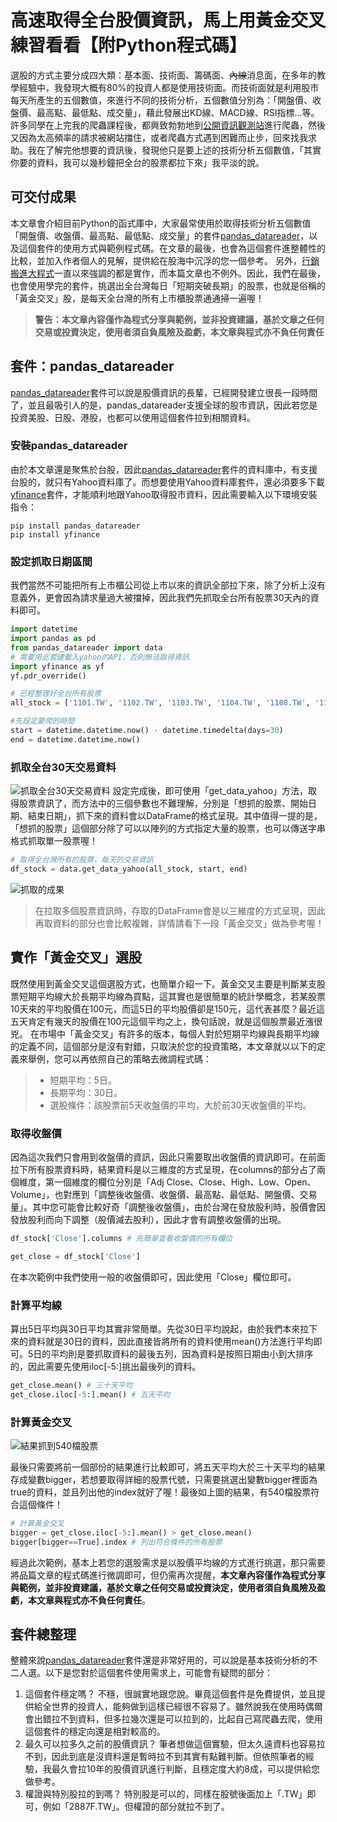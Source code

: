 # 高速取得全台股價資訊，馬上用黃金交叉練習看看【附Python程式碼】
選股的方式主要分成四大類：基本面、技術面、籌碼面、~~內線~~消息面，在多年的教學經驗中，我發現大概有80%的投資人都是使用技術面。而技術面就是利用股市每天所產生的五個數值，來進行不同的技術分析，五個數值分別為：「開盤價、收盤價、最高點、最低點、成交量」，藉此發展出KD線、MACD線、RSI指標...等。
許多同學在上完我的爬蟲課程後，都興致勃勃地到[公開資訊觀測站](https://mops.twse.com.tw/mops/web/index)進行爬蟲，然後又因為太高頻率的請求被網站擋住，或者爬蟲方式遇到困難而止步，回來找我求助。我在了解完他想要的資訊後，發現他只是要上述的技術分析五個數值，「其實你要的資料，我可以幾秒鐘把全台的股票都拉下來」我平淡的說。
## 可交付成果
本文章會介紹目前Python的函式庫中，大家最常使用於取得技術分析五個數值「開盤價、收盤價、最高點、最低點、成交量」的套件[pandas_datareader](https://pandas-datareader.readthedocs.io/)，以及這個套件的使用方式與範例程式碼。在文章的最後，也會為這個套件進整體性的比較，並加入作者個人的見解，提供給在股海中沉浮的您一個參考。
另外，[行銷搬進大程式](https://marketingliveincode.com/)一直以來強調的都是實作，而本篇文章也不例外。因此，我們在最後，也會使用學完的套件，挑選出全台灣每日「短期突破長期」的股票，也就是俗稱的「黃金交叉」股，是每天全台灣的所有上市櫃股票通通掃一遍喔！

> **警告：本文章內容僅作為程式分享與範例，並非投資建議，基於文章之任何交易或投資決定，使用者須自負風險及盈虧，本文章與程式亦不負任何責任**

## 套件：pandas_datareader
[pandas_datareader](https://pandas-datareader.readthedocs.io/)套件可以說是股價資訊的長輩，已經開發建立很長一段時間了，並且最吸引人的是，pandas_datareader支援全球的股市資訊，因此若您是投資美股、日股、港股，也都可以使用這個套件拉到相關資料。
### 安裝pandas_datareader
由於本文章還是聚焦於台股，因此[pandas_datareader](https://pandas-datareader.readthedocs.io/)套件的資料庫中，有支援台股的，就只有Yahoo資料庫了。而想要使用Yahoo資料庫套件，還必須要多下載[yfinance](https://pypi.org/project/yfinance/)套件，才能順利地跟Yahoo取得股市資料，因此需要輸入以下環境安裝指令：
```console
pip install pandas_datareader
pip install yfinance
```

### 設定抓取日期區間
我們當然不可能把所有上市櫃公司從上市以來的資訊全部拉下來，除了分析上沒有意義外，更會因為請求量過大被擋掉，因此我們先抓取全台所有股票30天內的資料即可。
```python
import datetime
import pandas as pd
from pandas_datareader import data
# 需要用此套建載入yahoo的API，否則無法取得資訊
import yfinance as yf
yf.pdr_override()

# 已經整理好全台所有股票
all_stock = ['1101.TW', '1102.TW', '1103.TW', '1104.TW', '1108.TW', '1109.TW...太多了其他請見完整程式碼']

#先設定要爬的時間
start = datetime.datetime.now() - datetime.timedelta(days=30) 
end = datetime.datetime.now()
```

### 抓取全台30天交易資料
![抓取全台30天交易資料](https://i.imgur.com/WUtY6Wo.png)
設定完成後，即可使用「get_data_yahoo」方法，取得股票資訊了，而方法中的三個參數也不難理解，分別是「想抓的股票、開始日期、結束日期」，抓下來的資料會以DataFrame的格式呈現。其中值得一提的是，「想抓的股票」這個部分除了可以以陣列的方式指定大量的股票，也可以傳送字串格式抓取單一股票喔！
```python
# 取得全台灣所有的股票，每天的交易資訊
df_stock = data.get_data_yahoo(all_stock, start, end)
```
![抓取的成果](https://i.imgur.com/fd0Z19S.png)

> 在拉取多個股票資訊時，存取的DataFrame會是以三維度的方式呈現，因此再取資料的部分也會比較複雜，詳情請看下一段「黃金交叉」做為參考喔！
## 實作「黃金交叉」選股
既然使用到黃金交叉這個選股方式，也簡單介紹一下。黃金交叉主要是判斷某支股票短期平均線大於長期平均線為買點，這其實也是很簡單的統計學概念，若某股票10天來的平均股價在100元，而這5日的平均股價卻是150元，這代表甚麼？最近這五天肯定有幾天的股價在100元這個平均之上，換句話說，就是這個股票最近漲很兇。
在市場中「黃金交叉」有許多的版本，每個人對於短期平均線與長期平均線的定義不同，這個部分是沒有對錯，只取決於您的投資策略，本文章就以以下的定義來舉例，您可以再依照自己的策略去微調程式碼：
> * 短期平均：5日。
> * 長期平均：30日。
> * 選股條件：該股票前5天收盤價的平均，大於前30天收盤價的平均。

### 取得收盤價
因為這次我們只會用到收盤價的資訊，因此只需要取出收盤價的資訊即可。在前面拉下所有股票資料時，結果資料是以三維度的方式呈現，在columns的部分占了兩個維度，第一個維度的欄位分別是「Adj Close、Close、High、Low、Open、Volume」，也對應到「調整後收盤價、收盤價、最高點、最低點、開盤價、交易量」。其中您可能會比較好奇「調整後收盤價」，由於台灣在發放股利時，股價會因發放股利而向下調整（股價減去股利），因此才會有調整收盤價的出現。
```python
df_stock['Close'].columns # 先簡單查看收盤價的所有欄位

get_close = df_stock['Close']
```
在本次範例中我們使用一般的收盤價即可，因此使用「Close」欄位即可。

### 計算平均線
算出5日平均與30日平均其實非常簡單。先從30日平均說起，由於我們本來拉下來的資料就是30日的資料，因此直接皆將所有的資料使用mean()方法進行平均即可。5日的平均則是要抓取資料的最後五列，因為資料是按照日期由小到大排序的，因此需要先使用iloc[-5:]挑出最後列的資料。
```python
get_close.mean() # 三十天平均
get_close.iloc[-5:].mean() # 五天平均
```

### 計算黃金交叉
![結果抓到540檔股票](https://i.imgur.com/vAHnh6T.png)

最後只需要將前一個部份的結果進行比較即可，將五天平均大於三十天平均的結果存成變數bigger，若想要取得詳細的股票代號，只需要挑選出變數bigger裡面為true的資料，並且列出他的index就好了喔！最後如上圖的結果，有540檔股票符合這個條件！
```python
# 計算黃金交叉
bigger = get_close.iloc[-5:].mean() > get_close.mean()
bigger[bigger==True].index # 列出符合條件的所有股票
```
經過此次範例，基本上若您的選股需求是以股價平均線的方式進行挑選，那只需要將品篇文章的程式碼進行微調即可，但仍需再次提醒，**本文章內容僅作為程式分享與範例，並非投資建議，基於文章之任何交易或投資決定，使用者須自負風險及盈虧，本文章與程式亦不負任何責任**。

## 套件總整理
整體來說[pandas_datareader](https://pandas-datareader.readthedocs.io/)套件還是非常好用的，可以說是基本技術分析的不二人選。以下是您對於這個套件使用需求上，可能會有疑問的部分：
1. 這個套件穩定嗎？
    不穩，很誠實地跟您說。畢竟這個套件是免費提供，並且提供給全世界的投資人，能夠做到這樣已經很不容易了。雖然說我在使用時偶爾會出錯拉不到資料，但多拉幾次還是可以拉到的，比起自己寫爬蟲去爬，使用這個套件的穩定向還是相對較高的。
2. 最久可以拉多久之前的股價資訊？
    筆者想做這個實驗，但太久遠資料也容易拉不到，因此到底是沒資料還是暫時拉不到其實有點難判斷。但依照筆者的經驗，我最久會拉10年的股價資訊進行判斷，且穩定度大約8成，可以提供給您做參考。
3. 權證與特別股拉的到嗎？
    特別股是可以的，同樣在股號後面加上「.TW」即可，例如「2887F.TW」。但權證的部分就拉不到了。